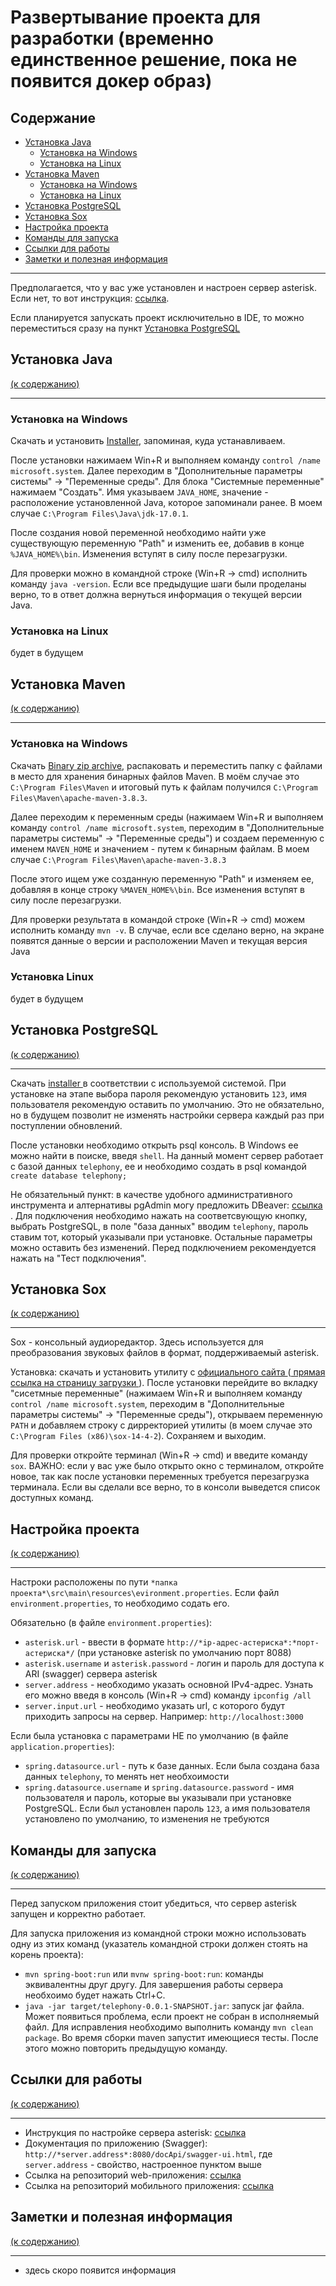 # Развертывание проекта для разработки (временно единственное решение, пока не появится докер образ)

<h2 name="context">Содержание</h2>

* <a href="#java_install"> Установка Java</a>
  - <a href="#java_intsall_windows"> Установка на Windows</a>
  - <a href="#java_install_linux"> Установка на Linux</a>
* <a href="#maven_install"> Установка Maven </a>
  - <a href="#maven_install_windows"> Установка на Windows</a>
  - <a href="#maven_install_linux"> Установка на Linux</a>
* <a href="#postgresql_install"> Установка PostgreSQL</a>
* <a href="#sox_install"> Установка Sox</a>
* <a href="#change_project_settings"> Настройка проекта </a>
* <a href="#run_server_commands">Команды для запуска</a>
* <a href="#link_for_work">Ссылки для работы</a>
* <a href="#info">Заметки и полезная информация</a>

----

Предполагается, что у вас уже установлен и настроен сервер asterisk. Если нет, то вот инструкция: <a href="https://github.com/Alllex202/asterisk_setup#readme" target="_blank">ссылка</a>.

Если планируется запускать проект исключительно в IDE, то можно переместиться сразу на пункт <a href="#postgresql_install"> Установка PostgreSQL</a>


<h2 name="java_install">Установка Java</h2> <a href="#context">(к содержанию)</a>

-------

<h3 name="java_intsall_windows">Установка на Windows</h3>

Скачать и установить <a href="https://www.oracle.com/java/technologies/downloads/#jdk17-windows">Installer</a>, запоминая, куда устанавливаем.

После установки нажимаем Win+R и выполняем команду `control /name microsoft.system`. Далее переходим в "Дополнительные параметры системы" -> "Переменные среды". Для блока "Системные переменные" нажимаем "Создать". Имя указываем `JAVA_HOME`, значение - расположение установленной Java, которое запоминали ранее. В моем случае `C:\Program Files\Java\jdk-17.0.1`.

После создания новой переменной необходимо найти уже существующую переменную "Path" и изменить ее, добавив в конце `%JAVA_HOME%\bin`. Изменения вступят в силу после перезагрузки.

Для проверки можно в командной строке (Win+R -> cmd) исполнить команду `java -version`. Если все предыдущие шаги были проделаны верно, то в ответ должна вернуться информация о текущей версии Java.

<h3 name="java_install_linux">Установка на Linux</h3>

будет в будущем

<h2 name="maven_install">Установка Maven</h2> <a href="#context">(к содержанию)</a>

------

<h3 name="maven_install_windows">Установка на Windows</h3>

Скачать <a href="https://maven.apache.org/download.cgi">Binary zip archive</a>, распаковать и переместить папку с файлами в место для хранения бинарных файлов Maven. В моём случае это `C:\Program Files\Maven` и итоговый путь к файлам получился `C:\Program Files\Maven\apache-maven-3.8.3`.

Далее переходим к переменным среды (нажимаем Win+R и выполняем команду `control /name microsoft.system`, переходим в "Дополнительные параметры системы" -> "Переменные среды") и создаем переменную с именем `MAVEN_HOME` и значением - путем к бинарным файлам. В моем случае `C:\Program Files\Maven\apache-maven-3.8.3`

После этого ищем уже созданную переменную "Path" и изменяем ее, добавляя в конце строку `%MAVEN_HOME%\bin`. Все изменения вступят в силу после перезагрузки.

Для проверки результата в командой строке (Win+R -> cmd) можем исполнить команду `mvn -v`. В случае, если все сделано верно, на экране появятся данные о версии и расположении Maven и текущая версия Java


<h3 name="maven_install_linux">Установка Linux</h3>

будет в будущем

<h2 name = "postgresql_install">Установка PostgreSQL</h2> <a href="#context">(к содержанию)</a>

-----

Скачать <a href="https://www.postgresql.org/download/"> installer </a> в соответствии с используемой системой. При установке на этапе выбора пароля рекомендую установить `123`, имя пользователя рекомендую оставить по умолчанию. Это не обязательно, но в будущем позволит не изменять настройки сервера каждый раз при поступлении обновлений.

После установки необходимо открыть psql консоль. В Windows ее можно найти в поиске, введя `shell`. На данный момент сервер работает с базой данных `telephony`, ее и необходимо создать в psql командой `create database telephony;`

Не обязательный пункт: в качестве удобного административного инструмента и алтернативы pgAdmin могу предложить DBeaver: <a href = "https://dbeaver.io/"> ссылка </a>. Для подключения необходимо нажать на соответсвующую кнопку, выбрать PostgreSQL, в поле "база данных" вводим `telephony`, пароль ставим тот, который указывали при установке. Остальные параметры можно оставить без изменений. Перед подключением рекомендуется нажать на "Тест подключения".


<h2 name = "sox_install">Установка Sox</h2> <a href="#context">(к содержанию)</a>

-----

Sox - консольный аудиоредактор. Здесь используется для преобразования звуковых файлов в формат, поддерживаемый asterisk.

Установка: скачать и установить утилиту с  <a href="http://sox.sourceforge.net/"> официального сайта </a> 
(<a href="https://sourceforge.net/projects/sox/files/latest/download"> прямая ссылка на страницу загрузки </a>).
После установки перейдите во вкладку "сисетмные переменные" (нажимаем Win+R и выполняем команду 
`control /name microsoft.system`, переходим в "Дополнительные параметры системы" -> "Переменные среды"), открываем переменную `PATH`
и добавляем строку с дирректорией утилиты (в моем случае это `C:\Program Files (x86)\sox-14-4-2`). Сохраняем и выходим.

Для проверки откройте терминал (Win+R -> cmd) и введите команду `sox`. ВАЖНО: если у вас уже было открыто окно с терминалом, 
откройте новое, так как после установки переменных требуется перезагрузка терминала. Если вы сделали все верно, то в консоли выведется список доступных команд.



<h2 name="change_project_settings">Настройка проекта</h2> <a href="#context">(к содержанию)</a>

----

Настроки расположены по пути `*папка проекта*\src\main\resources\evironment.properties`.
Если файл `environment.properties`, то необходимо содать его.

Обязательно (в файле `environment.properties`):
- `asterisk.url` - ввести в формате `http://*ip-адрес-астериска*:*порт-астериска*/` (при установке asterisk по умолчанию порт 8088)
- `asterisk.username` и `asterisk.password` - логин и пароль для доступа к ARI (swagger) сервера asterisk
- `server.address` - необходимо указать основной IPv4-адрес. Узнать его можно введя в консоль (Win+R -> cmd) команду `ipconfig /all`
- `server.input.url` - необходимо указать url, с которого будут приходить запросы на сервер. Например: `http://localhost:3000`

Если была установка с параметрами НЕ по умолчанию (в файле `application.properties`):
- `spring.datasource.url` - путь к базе данных. Если была создана база данных `telephony`, то менять нет необхоимости
- `spring.datasource.username` и `spring.datasource.password` - имя пользователя и пароль, которые вы указывали при установке PostgreSQL. Если был установлен пароль `123`, а имя пользователя установлено по умолчанию, то изменения не требуются

<h2 name = "run_server_commands">Команды для запуска</h2> <a href="#context">(к содержанию)</a>

----

Перед запуском приложения стоит убедиться, что сервер asterisk запущен и корректно работает.

Для запуска приложения из командной строки можно использовать одну из этих команд (указатель командной строки должен стоять на корень проекта):

- `mvn spring-boot:run` или `mvnw spring-boot:run`: команды эквивалентны друг другу. Для завершения работы сервера необхоимо будет нажать Ctrl+C.
- `java -jar target/telephony-0.0.1-SNAPSHOT.jar`: запуск jar файла. Может появиться проблема, если проект не собран в исполняемый файл. Для исправления необходимо выполнить команду `mvn clean package`. Во время сборки maven запустит имеющиеся тесты. После этого можно повторить  предыдущую команду.

<h2 name="link_for_work">Ссылки для работы</h2> <a href="#context">(к содержанию)</a>

----

- Инструкция по настройке сервера asterisk: <a href="https://github.com/Alllex202/asterisk_setup#readme">ссылка</a>
- Документация по приложению (Swagger): `http://*server.address*:8080/docApi/swagger-ui.html`, где `server.address` - свойство, настроенное пунктом выше
- Ссылка на репозиторий web-приложения: <a href="https://github.com/Alllex202/telephony-react">ссылка</a>
- Ссылка на репозиторий мобильного приложения: <a href="https://github.com/dekabrsky/ITalks">ссылка</a>

<h2 name= "info">Заметки и полезная информация</h2> <a href="#context">(к содержанию)</a>

----

- здесь скоро появится информация